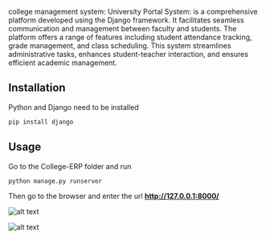 college management system:
University Portal System: is a comprehensive platform developed using the Django framework. It facilitates seamless communication and management between faculty and students. The platform offers a range of features including student attendance tracking, grade management, and class scheduling. This system streamlines administrative tasks, enhances student-teacher interaction, and ensures efficient academic management.


## Installation

Python and Django need to be installed

```bash
pip install django
```

## Usage

Go to the College-ERP folder and run

```bash
python manage.py runserver
```

Then go to the browser and enter the url **http://127.0.0.1:8000/**





![alt text](https://imgur.com/tMKWx6f.png)

![alt text](https://imgur.com/PvCsNeB.png)
